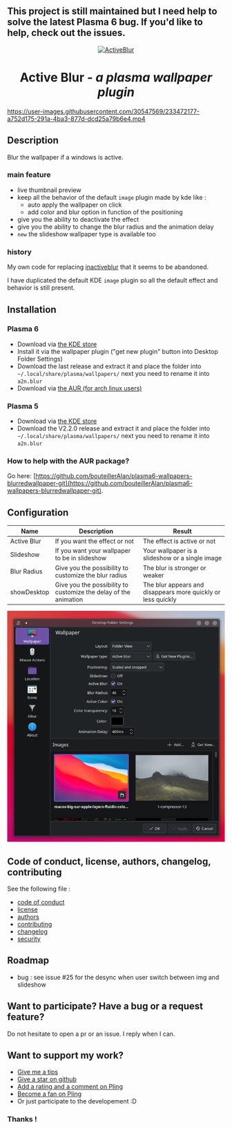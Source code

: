 [//]: # (note for me - Linux/Unix Desktops > Desktop Extensions > KDE Plasma Extensions > Plasma Wallpaper Plugins)

## **This project is still maintained but I need help to solve the latest Plasma 6 bug. If you'd like to help, check out the issues.**

<p align="center">
  <a href="https://www.pling.com/p/2017888/">
    <img alt="ActiveBlur" src="assets/store-img.png" width="220"/>
  </a>
</p>
<h1 align="center">Active Blur <i>- a plasma wallpaper plugin</i></h1>

https://user-images.githubusercontent.com/30547569/233472177-a752d175-291a-4ba3-877d-dcd25a79b6e4.mp4

## Description

Blur the wallpaper if a windows is active.

### main feature

- live thumbnail preview
- keep all the behavior of the default `image` plugin made by kde like :
    - auto apply the wallpaper on click
    - add color and blur option in function of the positioning
- give you the ability to deactivate the effect
- give you the ability to change the blur radius and the animation delay
- `new` the slideshow wallpaper type is available too

### history

My own code for replacing [inactiveblur](https://github.com/Zren/plasma-wallpapers/tree/master/inactiveblur) that it seems to be abandoned.

I have duplicated the default KDE `image` plugin so all the default effect and behavior is still present.

## Installation

### Plasma 6
- Download via [the KDE store](https://www.pling.com/p/2134907/)
- Install it via the wallpaper plugin ("get new plugin" button into Desktop Folder Settings)
- Download the last release and extract it and place the folder into `~/.local/share/plasma/wallpapers/` next you need to rename it into `a2n.blur`
- Download via [the AUR (for arch linux users)](https://aur.archlinux.org/packages/plasma6-wallpapers-blurredwallpaper)

### Plasma 5
- Download via [the KDE store](https://www.pling.com/p/2017888/)
- Download the V2.2.0 release and extract it and place the folder into `~/.local/share/plasma/wallpapers/` next you need to rename it into `a2n.blur`

### How to help with the AUR package?

Go here: [https://github.com/bouteillerAlan/plasma6-wallpapers-blurredwallpaper-git](https://github.com/bouteillerAlan/plasma6-wallpapers-blurredwallpaper-git).

## Configuration

| Name        | Description                                                      | Result                                                       |
|-------------|------------------------------------------------------------------|--------------------------------------------------------------|
| Active Blur | If you want the effect or not                                    | The effect is active or not                                  |
| Slideshow   | If you want your wallpaper to be in slideshow             | Your wallpaper is a slideshow or a single image         |
| Blur Radius | Give you the possibility to customize the blur radius            | The blur is stronger or weaker                               |
| showDesktop | Give you the possibility to customize the delay of the animation | The blur appears and disappears more quickly or less quickly |

![pres](assets/main-screenshot.png)

## Code of conduct, license, authors, changelog, contributing

See the following file :
- [code of conduct](CODE_OF_CONDUCT.md)
- [license](LICENSE)
- [authors](AUTHORS)
- [contributing](CONTRIBUTING.md)
- [changelog](CHANGELOG)
- [security](SECURITY.md)

## Roadmap

- bug : see issue #25 for the desync when user switch between img and slideshow

## Want to participate? Have a bug or a request feature?

Do not hesitate to open a pr or an issue. I reply when I can.

## Want to support my work?

- [Give me a tips](https://ko-fi.com/a2n00)
- [Give a star on github](https://github.com/bouteillerAlan/blurredwallpaper)
- [Add a rating and a comment on Pling](https://www.pling.com/p/2134907/)
- [Become a fan on Pling](https://www.pling.com/p/2134907/)
- Or just participate to the developement :D

### Thanks !
